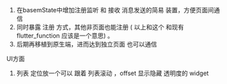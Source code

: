 
1. 在basemState中增加注册监听 和 接收 消息发送的简易 装置，方便页面间通信
2. 同时暴露 注册 方式，其他非页面也能注册 ( 以上和这个 和现有flutter_function 应该是一个意思) 。
3. 后期再移植到原生端，进而达到独立页面 也可以通信



UI方面
1. 列表 定位放一个可以  跟着 列表滚动 ，offset 显示隐藏 透明度的  widget  
 

